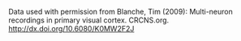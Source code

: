 Data used with permission from
Blanche, Tim (2009): Multi-neuron recordings in primary visual cortex. CRCNS.org.
http://dx.doi.org/10.6080/K0MW2F2J